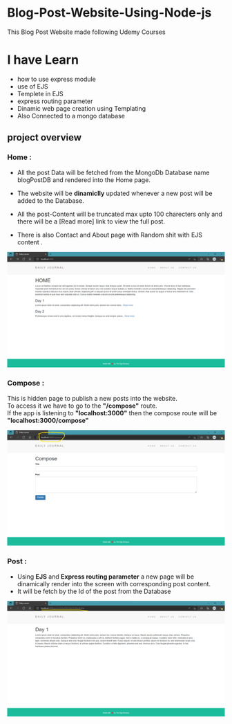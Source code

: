 # Blog-Post-Website-Using-Node-js

This Blog Post Website made following Udemy Courses

# I have Learn
* how to use express module
* use of EJS
* Templete in EJS
* express routing parameter
* Dinamic web page creation using Templating
* Also Connected to a mongo database

## project overview

### Home :

- All the post Data will be fetched from the MongoDb Database name blogPostDB and rendered into the Home page.  

- The website will be **dinamiclly** updated whenever a new post will be added to the Database.  

- All the post-Content will be truncated max upto 100 charecters only and there will be a [Read more] link to view the full post.  

- There is also Contact and About page with Random shit with EJS content .

![Home page](images/home.png?raw=true "Title")

  
  
  
### Compose :

This is hidden page to publish a new posts into the website.  
To access it we have to go to the **"/compose"** route.  
If the app is listening to **"localhost:3000"** then the compose route will be **"localhost:3000/compose"**

![Compose page](images/compose.png?raw=true "Title")

  
    
 ### Post :
 
- Using **EJS** and **Express routing parameter** a new page will be dinamically render into the screen with corresponding post content.
- It will be fetch by the Id of the post from the Database
  
  
![Post page](images/post.png?raw=true "Title")
